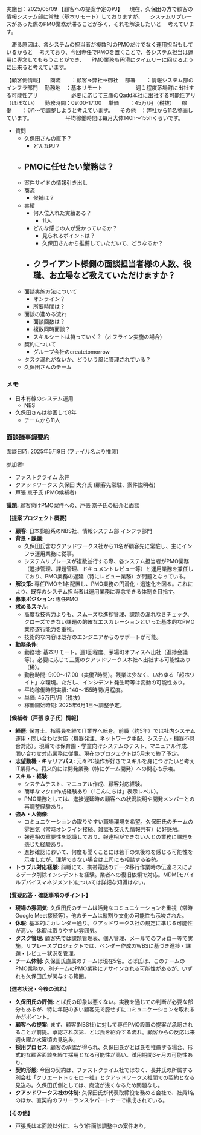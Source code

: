 実施日：2025/05/09
【顧客への提案予定のPJ】
　現在、久保田の方で顧客の情報システム部に常駐（基本リモート）しておりますが、
　システムリプレースがあった際のPMO業務が滞ることが多く、それを解決したいと
　考えています。

　滞る原因は、各システムの担当者が複数PJのPMOだけでなく運用担当もしているからと
　考えており、今回専任でPMOを置くことで、各システム担当は運用に専念してもらうことができ、
　PMO業務も円滑にタイムリーに回せるように出来ると考えています。

【顧客側情報】
　商流　　：顧客⇒弊社⇒御社
　部署　　：情報システム部のインフラ部門
　勤務地　：基本リモート
　　　　　　週１程度茅場町に出社する可能性アリ
　　　　　　必要に応じて三鷹のQadd本社に出社する可能性アリ（ほぼない）
　勤務時間：09:00-17:00
　単価　　：45万/月（税抜）
　稼働　　：6/1～で調整しようと考えています。
　その他　：弊社から11名参画しています。
　　　　　　平均稼働時間は毎月大体140h～155hくらいです。

- 質問
	- 久保田さんの直下？
		- どんなPJ？
	- PMOに任せたい業務は？
		- 
	-  案件サイドの情報引き出し
	- 商流
		- 候補は？
	- 実績
		- 何人位入れた実績ある？
			- 11人
		- どんな感じの人が受かっているか？
			- 見られるポイントは？
			- 久保田さんから推薦していただいて、どうなるか？
		- クライアント様側の面談担当者様の人数、役職、お立場など教えていただけますか？
			- 
	- 面談実施方法について
		- オンライン？
		- 所要時間は？
	- 面談の進める流れ
		- 面談回数は？
		- 複数同時面談？
		- スキルシートは持っていく？（オフライン実施の場合）
	- 契約について
		- グループ会社のcreatetomorrow
	- タスク漏れがないか、どういう風に管理されている？
	- 久保田さんのチーム

### メモ
- 日本有線のシステム運用
	- NBS
- 久保田さんは参画して8年
	- チームから11人

### 面談議事録要約

面談日時: 2025年5月9日 (ファイル名より推測)

参加者:

- ファストクライム 永井
- クアッドワークス 久保田 大介氏 (顧客先常駐、案件説明者)
- 戸張 京子氏 (PMO候補者)

**議題:** 顧客向けPMO案件への、戸張 京子氏の紹介と面談

**【提案プロジェクト概要】**

- **顧客:** 日本郵船系のNBS社、情報システム部 インフラ部門
- **背景・課題:**
    - 久保田氏含むクアッドワークス社から11名が顧客先に常駐し、主にインフラ運用業務に従事。
    - システムリプレースが複数並行する際、各システム担当者がPMO業務（進捗管理、課題管理、ドキュメントレビュー等）と運用業務を兼任しており、PMO業務の遅延（特にレビュー業務）が問題となっている。
- **解決策:** 専任PMOを1名配置し、PMO業務の円滑化・迅速化を図る。これにより、既存のシステム担当者は運用業務に専念できる体制を目指す。
- **募集ポジション:** 専任PMO
- **求めるスキル:**
    - 高度な技術力よりも、スムーズな進捗管理、課題の漏れなきチェック、クローズできない課題の的確なエスカレーションといった基本的なPMO業務遂行能力を重視。
    - 技術的な内容は既存のエンジニアからのサポートが可能。
- **勤務条件:**
    - 勤務地: 基本リモート。週1回程度、茅場町オフィスへ出社（進捗会議等）。必要に応じて三鷹のクアッドワークス本社へ出社する可能性あり（稀）。
    - 勤務時間: 9:00～17:00（実働7時間）。残業は少なく、いわゆる「超ホワイト」な環境。ただし、インシデント発生時等は変動の可能性あり。
    - 平均稼働時間実績: 140～155時間/月程度。
    - 単価: 45万円/月（税抜）
    - 稼働開始時期: 2025年6月1日～調整予定。

**【候補者（戸張 京子氏）情報】**

- **経歴:** 保育士、指導員を経てIT業界へ転身。前職（約5年）では社内システム運用・問い合わせ対応（機器発注、ネットワーク手配、システム・機器不具合対応）。現職では保育園・学童向けシステムのテスト、マニュアル作成、問い合わせ対応業務に従事。現在のプロジェクトは5月末で終了予定。
- **志望動機・キャリアパス:** 元々PC操作が好きでスキルを身につけたいと考えIT業界へ。将来的には開発業務（特にゲーム開発）への関心も示唆。
- **スキル・経験:**
    - システムテスト、マニュアル作成、顧客対応経験。
    - 簡単なマクロ作成経験あり（「こんにちは」表示レベル）。
    - PMO業務としては、進捗遅延時の顧客への状況説明や開発メンバーとの再調整経験あり。
- **強み・人物像:**
    - コミュニケーションの取りやすい職場環境を希望。久保田氏のチームの雰囲気（常時オンライン接続、雑談も交えた情報共有）に好感触。
    - 報連相の重要性を認識しており、報連相ができない人との業務に課題を感じた経験あり。
    - 進捗確認において、何度も聞くことには若干の気後ねを感じる可能性を示唆したが、理解できない場合は上司にも相談する姿勢。
- **トラブル対応経験:** 前職にて、携帯電話のデータ移行作業時の伝達ミスによるデータ削除インシデントを経験。業者への復旧依頼で対応。MDM(モバイルデバイスマネジメント)については詳細な知識はない。

**【質疑応答・確認事項のポイント】**

- **現場の雰囲気:** 久保田氏のチームは活発なコミュニケーションを重視（常時Google Meet接続等）。他のチームは縦割り文化の可能性も示唆された。
- **休暇:** 基本的にカレンダー通り。クアッドワークス社の規定に準じる可能性が高い。休暇は取りやすい雰囲気。
- **タスク管理:** 顧客先では課題管理表、個人管理、メールでのフォロー等で実施。リプレースプロジェクトでは、ベンダー作成のWBSに基づき進捗・課題・レビュー状況を管理。
- **チーム体制:** 久保田氏直属のチームは現在5名。とば氏は、このチームのPMO業務か、別チームのPMO業務にアサインされる可能性があるが、いずれも久保田氏が関与する範囲。

**【選考状況・今後の流れ】**

- **久保田氏の評価:** とば氏の印象は悪くない。実務を通じての判断が必要な部分もあるが、特に年配の多い顧客先で臆せずにコミュニケーションを取れるかがポイント。
- **顧客への提案:** まず、顧客(NBS社)に対して専任PMO設置の提案が承認されることが前提。承認され次第、とば氏を紹介する流れ。顧客からの反応は来週火曜か水曜頃の見込み。
- **採用プロセス:** 顧客の承認が得られ、久保田氏がとば氏を推薦する場合、形式的な顧客面談を経て採用となる可能性が高い。試用期間3ヶ月の可能性あり。
- **契約形態:** 今回の契約は、ファストクライム社ではなく、長井氏の所属する別会社「クリエートトゥモロー社」とクアッドワークス社間での契約となる見込み。久保田氏側としては、商流が浅くなるため問題なし。
- **クアッドワークス社の体制:** 久保田氏が代表取締役を務める会社で、社員1名のほか、直契約のフリーランスやパートナーで構成されている。

**【その他】**

- 戸張氏は本面談以外に、もう1件面談調整中の案件あり。
